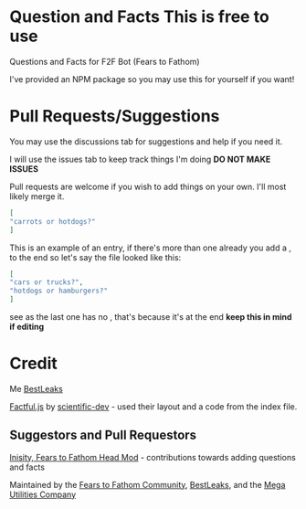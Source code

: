 # Question and Facts **This is free to use**
Questions and Facts for F2F Bot (Fears to Fathom)

I've provided an NPM package so you may use this for yourself if you want!

# Pull Requests/Suggestions
You may use the discussions tab for suggestions and help if you need it. 

I will use the issues tab to keep track things I'm doing **DO NOT MAKE ISSUES**

Pull requests are welcome if you wish to add things on your own. I'll most likely merge it. 

```json
[
"carrots or hotdogs?"
]
``` 
This is an example of an entry, if there's more than one already you add a , to the end so let's say the file looked like this: 
```json
[
"cars or trucks?",
"hotdogs or hamburgers?"
]
```
see as the last one has no , that's because it's at the end **keep this in mind if editing**
# Credit
Me [BestLeaks](https://github.com/BestLeaks)

[Factful.js](https://github.com/scientific-dev/factful.js) by [scientific-dev](https://github.com/scientific-dev) - used their layout and a code from the index file. 

## Suggestors and Pull Requestors
[Inisity, Fears to Fathom Head Mod](https://github.com/inisity) - contributions towards adding questions and facts

Maintained by the [Fears to Fathom Community](https://discord.gg/fears-to-fathom), [BestLeaks](https://github.com/BestLeaks), and the [Mega Utilities Company](https://github.com/Roleplay-Utilities)
